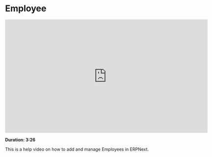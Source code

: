 <!-- add-breadcrumbs -->
# Employee

<iframe width="660" height="371" src="https://www.youtube.com/embed/kkwOzeU4wFU" frameborder="0" allowfullscreen></iframe>

**Duration: 3:26**

This is a help video on how to add and manage Employees in ERPNext.
